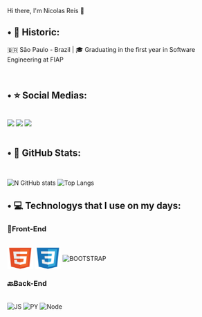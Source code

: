 Hi there, I'm Nicolas Reis 👋

## • 📜 Historic:
🇧🇷 São Paulo - Brazil | 🎓 Graduating in the first year in Software Engineering at FIAP 

<br>

## • ⭐ Social Medias:
<br>
<div> 
  <a href="https://www.instagram.com/nicolasreis_s/" target="_blank"><img src="https://img.shields.io/badge/-Instagram-%23E4405F?style=for-the-badge&logo=instagram&logoColor=white" target="_blank"></a>
  <a href = "mailto:reisnicolas112@gmail.com"><img src="https://img.shields.io/badge/-Gmail-%23333?style=for-the-badge&logo=gmail&logoColor=white" target="_blank"></a>
  <a href="https://www.linkedin.com/in/nicolas-reis-5291a9298/" target="_blank"><img src="https://img.shields.io/badge/-LinkedIn-%230077B5?style=for-the-badge&logo=linkedin&logoColor=white" target="_blank"></a> 
  
</div>
<br>

## • 🍂 GitHub Stats:
<br>

![N GitHub stats](https://github-readme-stats.vercel.app/api?username=nicolascacreis&show_icons=true&theme=synthwave)
![Top Langs](https://github-readme-stats.vercel.app/api/top-langs/?username=nicolascacreis&layout=compact&theme=synthwave)
<br>

## • 💻 Technologys that I use on my days:

### 👀Front-End
<div style="display: inline_block"><br>
  <img align="center" alt="HTML" height="50" width="60" src="https://raw.githubusercontent.com/devicons/devicon/master/icons/html5/html5-original.svg">
  <img align="center" alt="CSS" height="50" width="60" src="https://raw.githubusercontent.com/devicons/devicon/master/icons/css3/css3-original.svg">
  <img align="center" alt="BOOTSTRAP" height="50" width="60" src="https://cdn.jsdelivr.net/gh/devicons/devicon@latest/icons/bootstrap/bootstrap-original.svg" />
</div>

### 🔙Back-End

<div style="display: inline_block"><br>
  <img align="center" alt="JS" height="50" width="60" src="https://cdn.jsdelivr.net/gh/devicons/devicon@latest/icons/javascript/javascript-original.svg" />
  <img align="center" alt="PY" height="50" width="60" src="https://cdn.jsdelivr.net/gh/devicons/devicon@latest/icons/python/python-original.svg" />
  <img align="center" alt="Node" height="50" width="60" src="https://cdn.jsdelivr.net/gh/devicons/devicon@latest/icons/nodejs/nodejs-original-wordmark.svg" />
</div>

